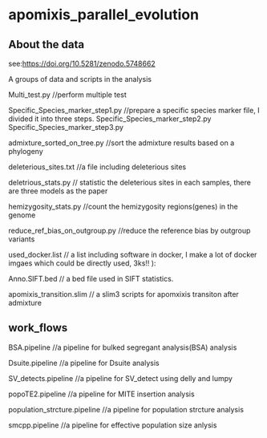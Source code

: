 # apomixis_parallel_evolution

## About the data
see:https://doi.org/10.5281/zenodo.5748662

A groups of data and scripts in the analysis

Multi_test.py //perform multiple test

Specific_Species_marker_step1.py //prepare a specific species marker file, I divided it into three steps.
Specific_Species_marker_step2.py
Specific_Species_marker_step3.py

admixture_sorted_on_tree.py //sort the admixture results based on a phylogeny

deleterious_sites.txt //a file including deleterious sites

deletrious_stats.py // statistic the deleterious sites in each samples, there are three models as the paper

hemizygosity_stats.py //count the hemizygosity regions(genes) in the genome

reduce_ref_bias_on_outgroup.py //reduce the reference bias by outgroup variants

used_docker.list // a list including software in docker, I make a lot of docker imgaes which could be directly used, 3ks!! ):

Anno.SIFT.bed // a bed file used in SIFT statistics.

apomixis_transition.slim // a slim3 scripts for apomxixis transiton after admixture

## work_flows
BSA.pipeline //a pipeline for bulked segregant analysis(BSA) analysis

Dsuite.pipeline //a pipeline for Dsuite analysis

SV_detects.pipeline //a pipeline for SV_detect using delly and lumpy

popoTE2.pipeline //a pipeline for MITE insertion analysis

population_strcture.pipeline  //a pipeline for population strcture analysis

smcpp.pipeline  //a pipeline for effective population size anlysis

